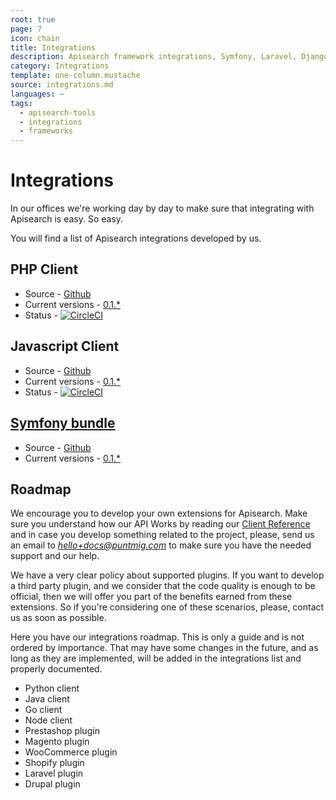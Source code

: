 ```yaml
---
root: true
page: 7
icon: chain
title: Integrations
description: Apisearch framework integrations, Symfony, Laravel, Django, etc.
category: Integrations
template: one-column.mustache
source: integrations.md
languages: ~
tags:
  - apisearch-tools
  - integrations
  - frameworks
---
```


# Integrations

In our offices we're working day by day to make sure that integrating with
Apisearch is easy. So easy.

You will find a list of Apisearch integrations developed by us.

## PHP Client
- Source - [Github](https://github.com/apisearch-io/php-client)
- Current versions - [0.1.*](https://github.com/apisearch-io/php-client/releases)
- Status - [![CircleCI](https://circleci.com/gh/apisearch-io/php-client/tree/master.svg?style=svg)](https://circleci.com/gh/apisearch-io/php-client/tree/master)

## Javascript Client
- Source - [Github](https://github.com/apisearch-io/javascript-client)
- Current versions - [0.1.*](https://github.com/apisearch-io/javascript-client/releases)
- Status - [![CircleCI](https://circleci.com/gh/apisearch-io/javascript-client/tree/master.svg?style=svg)](https://circleci.com/gh/apisearch-io/javascript-client/tree/master)
    
## [Symfony bundle](integrations/symfony-bundle.html)
- Source - [Github](https://github.com/apisearch-io/apisearch-bundle)
- Current versions - [0.1.*](https://github.com/apisearch-io/apisearch-bundle/releases)
    
## Roadmap

We encourage you to develop your own extensions for Apisearch. Make sure you
understand how our API Works by reading our 
[Client Reference](client-reference.html) and in case you develop something 
related to the project, please, send us an email to *hello+docs@puntmig.com* to 
make sure you have the needed support and our help.

We have a very clear policy about supported plugins. If you want to develop a
third party plugin, and we consider that the code quality is enough to be
official, then we will offer you part of the benefits earned from these
extensions. So if you're considering one of these scenarios, please, contact us
as soon as possible.

Here you have our integrations roadmap. This is only a guide and is not ordered
by importance. That may have some changes in the future, and as long as they are
implemented, will be added in the integrations list and properly documented.

- Python client
- Java client
- Go client
- Node client
- Prestashop plugin
- Magento plugin
- WooCommerce plugin
- Shopify plugin
- Laravel plugin
- Drupal plugin